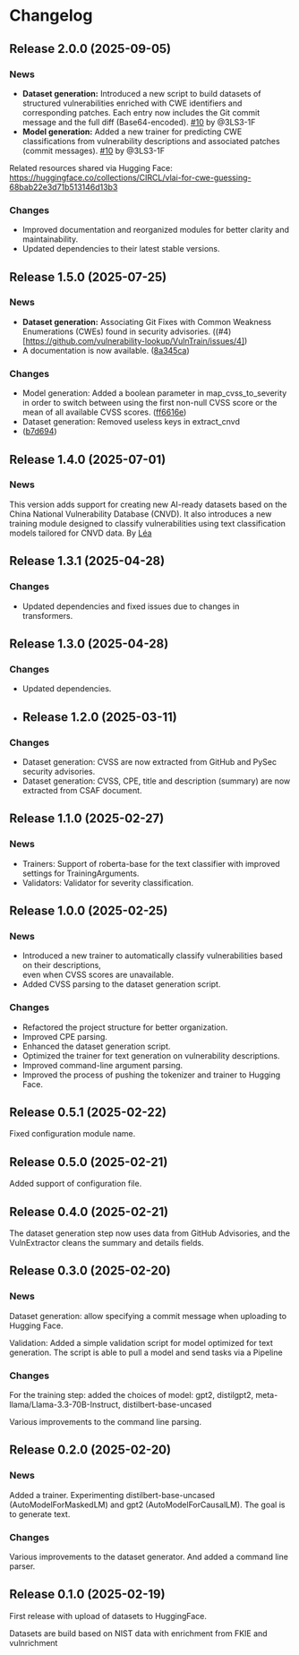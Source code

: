 # Changelog

## Release 2.0.0 (2025-09-05)

### News

- **Dataset generation:** Introduced a new script to build datasets of structured vulnerabilities enriched with CWE identifiers and corresponding patches.
  Each entry now includes the Git commit message and the full diff (Base64-encoded).
  [#10](https://github.com/vulnerability-lookup/VulnTrain/pull/10) by @3LS3-1F
- **Model generation:** Added a new trainer for predicting CWE classifications from vulnerability descriptions and associated patches (commit messages).
  [#10](https://github.com/vulnerability-lookup/VulnTrain/pull/10) by @3LS3-1F

Related resources shared via Hugging Face: https://huggingface.co/collections/CIRCL/vlai-for-cwe-guessing-68bab22e3d71b513146d13b3

### Changes

- Improved documentation and reorganized modules for better clarity and maintainability.
- Updated dependencies to their latest stable versions.


## Release 1.5.0 (2025-07-25)

### News

- **Dataset generation:** Associating Git Fixes with Common Weakness Enumerations (CWEs) found
  in security advisories.
  ((#4)[https://github.com/vulnerability-lookup/VulnTrain/issues/4])
- A documentation is now available.
  ([8a345ca](https://github.com/vulnerability-lookup/VulnTrain/commit/ca6d6e2c5f64b7cb8c021a8dafe38a342c71464b))

### Changes

- Model generation: Added a boolean parameter in map_cvss_to_severity
  in order to switch between using the first non-null CVSS score
  or the mean of all available CVSS scores.
  ([ff6616e](https://github.com/vulnerability-lookup/VulnTrain/commit/ff6616e1023f02836ecb26e50e0c315ec6558895))
- Dataset generation: Removed useless keys in extract_cnvd
- ([b7d694](https://github.com/vulnerability-lookup/VulnTrain/commit/b7d6948c2130d004d3df037d3db82a219c8a206e))


## Release 1.4.0 (2025-07-01)

### News

This version adds support for creating new AI-ready datasets
based on the China National Vulnerability Database (CNVD).
It also introduces a new training module designed to classify
vulnerabilities using text classification models tailored for CNVD data.
By [Léa](https://github.com/3LS3-1F)


## Release 1.3.1 (2025-04-28)

### Changes

- Updated dependencies and fixed issues due to changes in transformers.


## Release 1.3.0 (2025-04-28)

### Changes

- Updated dependencies.


- ## Release 1.2.0 (2025-03-11)

### Changes

- Dataset generation: CVSS are now extracted from GitHub and PySec security advisories.
- Dataset generation: CVSS, CPE, title and description (summary) are now extracted from CSAF document.


## Release 1.1.0 (2025-02-27)

### News

- Trainers: Support of roberta-base for the text classifier with improved
  settings for TrainingArguments.
- Validators: Validator for severity classification.


## Release 1.0.0 (2025-02-25)

### News

- Introduced a new trainer to automatically classify vulnerabilities based on their descriptions,  
  even when CVSS scores are unavailable.  
- Added CVSS parsing to the dataset generation script.  

### Changes

- Refactored the project structure for better organization.  
- Improved CPE parsing.  
- Enhanced the dataset generation script.  
- Optimized the trainer for text generation on vulnerability descriptions.  
- Improved command-line argument parsing.  
- Improved the process of pushing the tokenizer and trainer to Hugging Face.  


## Release 0.5.1 (2025-02-22)

Fixed configuration module name.


## Release 0.5.0 (2025-02-21)

Added support of configuration file.


## Release 0.4.0 (2025-02-21)

The dataset generation step now uses data from GitHub Advisories,
and the VulnExtractor cleans the summary and details fields.


## Release 0.3.0 (2025-02-20)

### News

Dataset generation: allow specifying a commit message when uploading to Hugging Face.

Validation: Added a simple validation script for model optimized for text generation. The script is
able to pull a model and send tasks via a Pipeline

### Changes

For the training step: added the choices of model: gpt2, distilgpt2,
meta-llama/Llama-3.3-70B-Instruct, distilbert-base-uncased

Various improvements to the command line parsing.


## Release 0.2.0 (2025-02-20)

### News

Added a trainer.
Experimenting distilbert-base-uncased (AutoModelForMaskedLM) and gpt2 (AutoModelForCausalLM).
The goal is to generate text.

### Changes

Various improvements to the dataset generator. And added a command line parser.


## Release 0.1.0 (2025-02-19)

First release with upload of datasets to HuggingFace.

Datasets are build based on NIST data with enrichment from FKIE and vulnrichment
